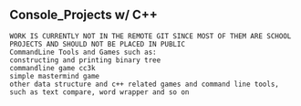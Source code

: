 ## Console_Projects w/ C++
    WORK IS CURRENTLY NOT IN THE REMOTE GIT SINCE MOST OF THEM ARE SCHOOL PROJECTS AND SHOULD NOT BE PLACED IN PUBLIC
    CommandLine Tools and Games such as:
    constructing and printing binary tree
    commandline game cc3k
    simple mastermind game
    other data structure and c++ related games and command line tools, such as text compare, word wrapper and so on
